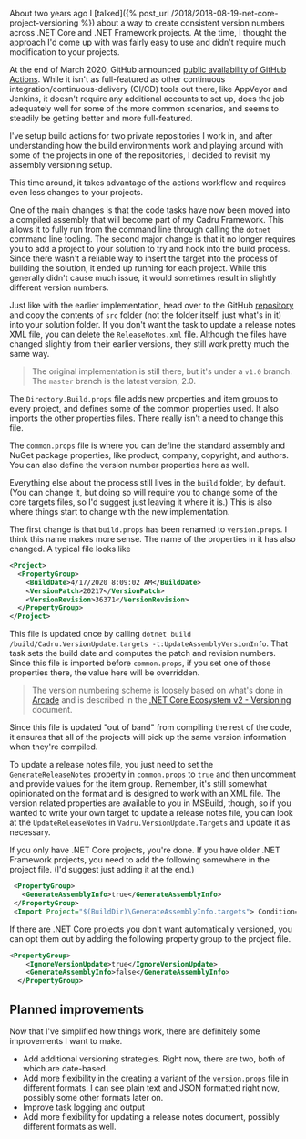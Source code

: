 About two years ago I [talked]({% post_url /2018/2018-08-19-net-core-project-versioning %}) about a way to create consistent version numbers across .NET Core and .NET Framework projects. At the time, I thought the approach I'd come up with was fairly easy to use and didn't require much modification to your projects.

At the end of March 2020, GitHub announced [public availability of GitHub Actions](https://github.blog/changelog/2020-03-24-github-actions-api-is-now-generally-available/). While it isn't as full-featured as other continuous integration/continuous-delivery (CI/CD) tools out there, like AppVeyor and Jenkins, it doesn't require any additional accounts to set up, does the job adequately well for some of the more common scenarios, and seems to steadily be getting better and more full-featured.

I've setup build actions for two private repositories I work in, and after understanding how the build environments work and playing around with some of the projects in one of the repositories, I decided to revisit my assembly versioning setup.

This time around, it takes advantage of the actions workflow and requires even less changes to your projects.

One of the main changes is that the code tasks have now been moved into a compiled assembly that will become part of my Cadru Framework. This allows it to fully run from the command line through calling the `dotnet` command line tooling. The second major change is that it no longer requires you to add a project to your solution to try and hook into the build process. Since there wasn't a reliable way to insert the target into the process of building the solution, it ended up running for each project. While this generally didn't cause much issue, it would sometimes result in slightly different version numbers.

Just like with the earlier implementation, head over to the GitHub [repository](https://github.com/scottdorman/assembly-build-versioning) and copy the contents of `src` folder (not the folder itself, just what's in it) into your solution folder. If you don't want the task to update a release notes XML file, you can delete the `ReleaseNotes.xml` file. Although the files have changed slightly from their earlier versions, they still work pretty much the same way.

> The original implementation is still there, but it's under a `v1.0` branch. The `master` branch is the latest version, 2.0.

The `Directory.Build.props` file adds new properties and item groups to every project, and defines some of the common properties used. It also imports the other properties files. There really isn't a need to change this file.

The `common.props` file is where you can define the standard assembly and NuGet package properties, like product, company, copyright, and authors. You can also define the version number properties here as well.

Everything else about the process still lives in the `build` folder, by default. (You can change it, but doing so will require you to change some of the core targets files, so I'd suggest just leaving it where it is.) This is also where things start to change with the new implementation.

The first change is that `build.props` has been renamed to `version.props`. I think this name makes more sense. The name of the properties in it has also changed. A typical file looks like

```XML
<Project>
  <PropertyGroup>
    <BuildDate>4/17/2020 8:09:02 AM</BuildDate>
    <VersionPatch>20217</VersionPatch>
    <VersionRevision>36371</VersionRevision>
  </PropertyGroup>
</Project>
```

This file is updated once by calling `dotnet build /build/Cadru.VersionUpdate.targets -t:UpdateAssemblyVersionInfo`. That task sets the build date and computes the patch and revision numbers. Since this file is imported before `common.props`, if you set one of those properties there, the value here will be overridden.

> The version numbering scheme is loosely based on what's done in [Arcade](https://github.com/dotnet/arcade) and is described in the [.NET Core Ecosystem v2 - Versioning](https://github.com/dotnet/arcade/blob/master/Documentation/CorePackages/Versioning.md) document.

Since this file is updated "out of band" from compiling the rest of the code, it ensures that all of the projects will pick up the same version information when they're compiled.

To update a release notes file, you just need to set the `GenerateReleaseNotes` property in `common.props` to `true` and then uncomment and provide values for the item group. Remember, it's still somewhat opinionated on the format and is designed to work with an XML file. The version related properties are available to you in MSBuild, though, so if you wanted to write your own target to update a release notes file, you can look at the `UpdateReleaseNotes` in `Vadru.VersionUpdate.Targets` and update it as necessary.

If you only have .NET Core projects, you're done. If you have older .NET Framework projects, you need to add the following somewhere in the project file. (I'd suggest just adding it at the end.)

```XML
 <PropertyGroup>
   <GenerateAssemblyInfo>true</GenerateAssemblyInfo>
 </PropertyGroup>
 <Import Project="$(BuildDir)\GenerateAssemblyInfo.targets"> Condition="Exists('$(BuildDir)\GenerateAssemblyInfo.targets')" />
```

If there are .NET Core projects you don't want automatically versioned, you can opt them out by adding the following property group to the project file.

```XML
<PropertyGroup>
    <IgnoreVersionUpdate>true</IgnoreVersionUpdate>
    <GenerateAssemblyInfo>false</GenerateAssemblyInfo>
  </PropertyGroup>
```

## Planned improvements
Now that I've simplified how things work, there are definitely some improvements I want to make.
- Add additional versioning strategies. Right now, there are two, both of which are date-based.
- Add more flexibility in the creating a variant of the `version.props` file in different formats. I can see plain text and JSON formatted right now, possibly some other formats later on.
- Improve task logging and output
- Add more flexibility for updating a release notes document, possibly different formats as well.

